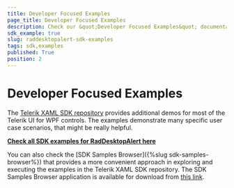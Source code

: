 ```yaml
---
title: Developer Focused Examples
page_title: Developer Focused Examples
description: Check our &quot;Developer Focused Examples&quot; documentation article for the RadDesktopAlert {{ site.framework_name }} control.
sdk_example: true
slug: raddesktopalert-sdk-examples
tags: sdk,examples
published: True
position: 2
---
```


# Developer Focused Examples

The [Telerik XAML SDK repository](https://github.com/telerik/xaml-sdk/tree/master/) provides additional demos for most of the Telerik UI for WPF controls. The examples demonstrate many specific user case scenarios, that might be really helpful. 

__[Check all SDK examples for RadDesktopAlert here](https://github.com/telerik/xaml-sdk/tree/master/DesktopAlert)__

You can also check the [SDK Samples Browser]({%slug sdk-samples-browser%}) that provides a more convenient approach in exploring and executing the examples in the Telerik XAML SDK repository. The SDK Samples Browser application is available for download from [this link](https://demos.telerik.com/xaml-sdkbrowser/).
